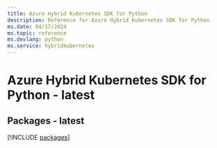 ```yaml
---
title: Azure Hybrid Kubernetes SDK for Python
description: Reference for Azure Hybrid Kubernetes SDK for Python
ms.date: 04/17/2024
ms.topic: reference
ms.devlang: python
ms.service: hybridkubernetes
---
```

# Azure Hybrid Kubernetes SDK for Python - latest
## Packages - latest
[!INCLUDE [packages](hybrid-kubernetes-index.md)]